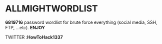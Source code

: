 # ALLMIGHTWORDLIST

**6819716** password wordlist for brute force everything (social media, SSH, FTP, ...etc).
**ENJOY**

TWITTER :**HowToHack1337**
